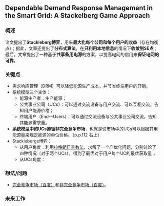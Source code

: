 ## Dependable Demand Response Management in the Smart Grid: A Stackelberg Game Approach


### 概述

论文提出了**Stackleberg博弈**，用来**最大化每个公司和每个用户的收益**（存在均衡点）；据此，文章还提出了**分布式算法**，在**只利用本地信息**的情况下**收敛到SE点**；最后，文章提出了一种基于**共享备用电源**的方案，以提高电网的信用来**保证电网的可靠**。


### 关键点

- 需求响应管理（DRM）可以降低能源生产成本，并节省终端用户的开销。
- 系统模型三个主体：
	- 能源生产者：生产能源；
	- 公共事业公司（UCs）：可以通过交流设备与用户交流、可以互相交流，告知用户能源价格；
	- 终端用户（End—Users）：可以通过交流设备与公共事业公司交流，告知其能源需求量。
- **系统模型中的UCs遵循非完全竞争市场**，也就是说市场中的UCs可以根据其用能源量来规定能源的单位价格。（p.p.112 右上）
- Stackleberge博弈：
	- 从用户角度：利用[拉格朗日乘数法](https://en.wikipedia.org/wiki/Lagrange_multiplier)，求解了一个凸优化问题，分别讨论了四种情况（对于两个UCs），得到了最优对于用户每个UC的最优获取量；
	- 从UCs角度：



### 想法/问题

- [完全竞争市场（百度）](https://baike.baidu.com/item/完全竞争市场/499651?fr=aladdin)和[非完全竞争市场（百度）](https://baike.baidu.com/item/不完全竞争市场/8764714)。


### 未来工作







